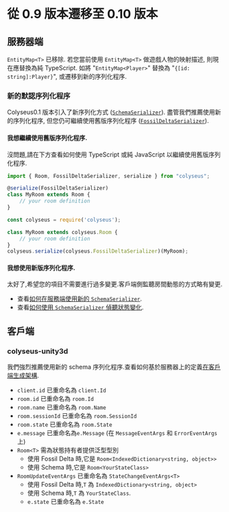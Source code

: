 # 從 0.9 版本遷移至 0.10 版本

## 服務器端

`EntityMap<T>` 已移除. 若您當前使用 `EntityMap<T>` 做遊戲人物的映射描述, 則現在應替換為純 TypeScript. 如將 "`EntityMap<Player>`" 替換為 "`{[id: string]:Player}`", 或遷移到新的序列化程序.

### 新的默認序列化程序

Colyseus0.1 版本引入了新序列化方式 ([`SchemaSerializer`](/state/schema/)). 盡管我們推薦使用新的序列化程序, 但您仍可繼續使用舊版序列化程序 ([`FossilDeltaSerializer`](/state/fossil-delta/)).

#### 我想繼續使用舊版序列化程序.

沒問題,請在下方查看如何使用 TypeScript 或純 JavaScript 以繼續使用舊版序列化程序.

```javascript fct_label="TypeScript"
import { Room, FossilDeltaSerializer, serialize } from "colyseus";

@serialize(FossilDeltaSerializer)
class MyRoom extends Room {
    // your room definition
}
```

```javascript fct_label="JavaScript"
const colyseus = require('colyseus');

class MyRoom extends colyseus.Room {
    // your room definition
}
colyseus.serialize(colyseus.FossilDeltaSerializer)(MyRoom);
```

#### 我想使用新版序列化程序.

太好了,希望您的項目不需要進行過多變更.客戶端側監聽房間動態的方式略有變更.

- 查看[如何在服務端使用新的 `SchemaSerializer`](/state/schema/#server-side).
- 查看[如何使用 `SchemaSerializer` 偵聽狀態變化](/state/schema/#client-side).

## 客戶端

### colyseus-unity3d

我們強烈推薦使用新的 schema 序列化程序.查看如何基於服務器上的定義[在客戶端生成架構](/state/schema/#client-side-schema-generation).

- `client.id` 已重命名為 `client.Id`
- `room.id` 已重命名為 `room.Id`
- `room.name` 已重命名為 `room.Name`
- `room.sessionId` 已重命名為 `room.SessionId`
- `room.state` 已重命名為 `room.State`
- `e.message` 已重命名為`e.Message` (在 `MessageEventArgs` 和 `ErrorEventArgs` 上)
- `Room<T>` 需為狀態持有者提供泛型型別
    - 使用 Fossil Delta 時,它是 `Room<IndexedDictionary<string, object>>`
    - 使用 Schema 時,它是 `Room<YourStateClass>`
- `RoomUpdateEventArgs` 已重命名為 `StateChangeEventArgs<T>`
    - 使用 Fossil Delta 時,`T` 為 `IndexedDictionary<string, object>`
    - 使用 Schema 時,`T` 為 `YourStateClass`.
    - `e.state` 已重命名為 `e.State`
